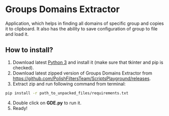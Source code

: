 # Groups Domains Extractor

Application, which helps in finding all domains of specific group and copies it to clipboard. It also has the ability to save configuration of group to file and load it.

## How to install?
1. Download latest [Python 3](https://www.python.org/downloads/) and install it (make sure that tkinter and pip is checked).
2. Download latest zipped version of Groups Domains Extractor from https://github.com/PolishFiltersTeam/ScriptsPlayground/releases.
3. Extract zip and run following command from terminal:
```bash
pip install -r path_to_unpacked_files/requirements.txt
```
4. Double click on **GDE.py** to run it.
5. Ready!
